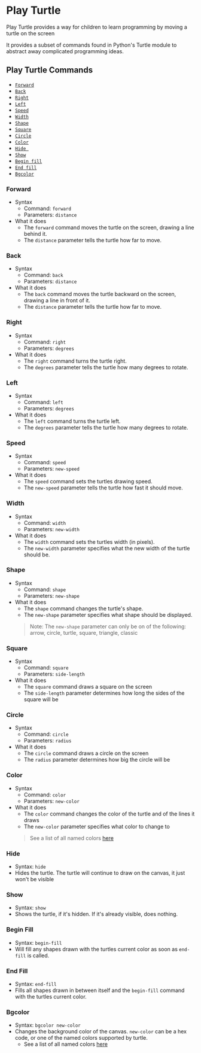 # Play Turtle

Play Turtle provides a way for children to learn programming by moving a turtle on the screen

It provides a subset of commands found in Python's Turtle module to abstract away complicated programming ideas.

## Play Turtle Commands

* <a href="#forward">`Forward`</a>
* <a href="#back">`Back`</a>
* <a href="#right">`Right`</a>
* <a href="#left">`Left`</a>
* <a href="#speed">`Speed`</a>
* <a href="#width">`Width`</a>
* <a href="#shape">`Shape`</a>
* <a href="#square">`Square`</a>
* <a href="#circle">`Circle`</a>
* <a href="#color">`Color`</a>
* <a href="#hide">`Hide `</a>
* <a href="#show">`Show`</a>
* <a href="#begin-fill">`Begin fill`</a>
* <a href="#end-fill">`End fill`</a>
* <a href="#bgcolor">`Bgcolor`</a>


### Forward

* Syntax
    * Command: `forward`
    * Parameters: `distance`
* What it does
    * The `forward` command moves the turtle on the screen, drawing a line behind it.
    * The `distance` parameter tells the turtle how far to move.

### Back

* Syntax
    * Command: `back`
    * Parameters: `distance`
* What it does
    * The `back` command moves the turtle backward on the screen, drawing a line in front of it.
    * The `distance` parameter tells the turtle how far to move.

### Right

* Syntax
    * Command: `right`
    * Parameters: `degrees`
* What it does
    * The `right` command turns the turtle right.
    * The `degrees` parameter tells the turtle how many degrees to rotate.

### Left

* Syntax
    * Command: `left`
    * Parameters: `degrees`
* What it does
    * The `left` command turns the turtle left.
    * The `degrees` parameter tells the turtle how many degrees to rotate.


### Speed

* Syntax
    * Command: `speed`
    * Parameters: `new-speed`
* What it does
    * The `speed` command sets the turtles drawing speed.
    * The `new-speed` parameter tells the turtle how fast it should move.


### Width

* Syntax
    * Command: `width`
    * Parameters: `new-width`
* What it does
    * The `width` command sets the turtles width (in pixels).
    * The `new-width` parameter specifies what the new width of the turtle should be.


### Shape

* Syntax
    * Command: `shape`
    * Parameters: `new-shape`
* What it does
    * The `shape` command changes the turtle's shape.
    * The `new-shape` parameter specifies what shape should be displayed.
    > Note: The `new-shape` parameter can only be on of the following: arrow, circle, turtle, square, triangle, classic

### Square

* Syntax
    * Command: `square`
    * Parameters: `side-length`
* What it does
    * The `square` command draws a square on the screen
    * The `side-length` parameter determines how long the sides of the square will be

### Circle

* Syntax
    * Command: `circle`
    * Parameters: `radius`
* What it does
    * The `circle` command draws a circle on the screen
    * The `radius` parameter determines how big the circle will be

### Color

* Syntax
    * Command: `color`
    * Parameters: `new-color`
* What it does
    * The `color` command changes the color of the turtle and of the lines it draws
    * The `new-color` parameter specifies what color to change to
    > See a list of all named colors [here](https://trinket.io/docs/colors)

### Hide

* Syntax: `hide`
* Hides the turtle. The turtle will continue to draw on the canvas, it just won't be visible

### Show

* Syntax: `show`
* Shows the turtle, if it's hidden. If it's already visible, does nothing.

###  Begin Fill

* Syntax: `begin-fill`
* Will fill any shapes drawn with the turtles current color as soon as `end-fill` is called.

### End Fill

* Syntax: `end-fill`
* Fills all shapes drawn in between itself and the `begin-fill` command with the turtles current color.

### Bgcolor

* Syntax: `bgcolor new-color`
* Changes the background color of the canvas. `new-color` can be a hex code, or one of the named colors supported by turtle.
    * See a list of all named colors [here](https://trinket.io/docs/colors)